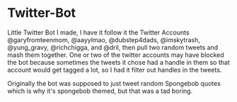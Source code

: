 # Twitter-Bot

Little Twitter Bot I made, I have it follow it the Twitter Accounts @garyfromteenmom, @aayylmao, 
@dubstep4dads, @imskytrash, @yung_gravy, @richchigga, and @dril, then pull two random tweets and mash them
together. One or two of the twitter accounts may have blocked the bot because sometimes the tweets it chose had
a handle in them so that account would get tagged a lot, so I had it filter out handles in the tweets.

Originally the bot was supposed to just tweet random Spongebob quotes which is why it's spongebob themed, but
that was a tad boring.
